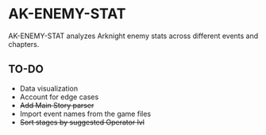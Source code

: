 # AK-ENEMY-STAT

AK-ENEMY-STAT analyzes Arknight enemy stats across different events and chapters.  

## TO-DO
- Data visualization
- Account for edge cases
- ~~Add Main Story parser~~
- Import event names from the game files
- ~~Sort stages by suggested Operator lvl~~     